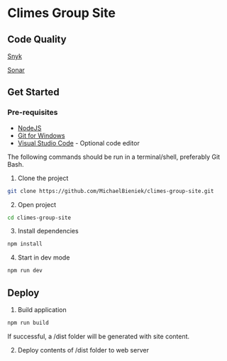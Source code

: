 # Climes Group Site

## Code Quality

[Snyk](https://app.snyk.io/org/michaelbieniek)

[Sonar](https://sonarcloud.io/project/overview?id=climes-group_chart-ui)

## Get Started

### Pre-requisites

- [NodeJS](https://nodejs.org/en)
- [Git for Windows](https://git-scm.com/downloads)
- [Visual Studio Code](https://code.visualstudio.com/) - Optional code editor

The following commands should be run in a terminal/shell, preferably Git Bash.

1. Clone the project

```bash
git clone https://github.com/MichaelBieniek/climes-group-site.git
```

2. Open project

```bash
cd climes-group-site
```

3. Install dependencies

```bash
npm install
```

4. Start in dev mode

```bash
npm run dev
```

## Deploy

1. Build application

```bash
npm run build
```

If successful, a /dist folder will be generated with site content.

2. Deploy contents of /dist folder to web server
